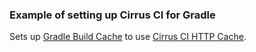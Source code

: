 ### Example of setting up Cirrus CI for Gradle

Sets up [Gradle Build Cache](https://docs.gradle.org/current/userguide/build_cache.html) to use [Cirrus CI HTTP Cache](http://cirrus-ci.org/#/docs/writing-tasks?id=http-cache).
